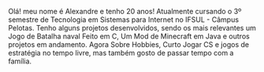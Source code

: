 Olá! meu nome é Alexandre e tenho 20 anos!
Atualmente cursando o 3º semestre de Tecnologia em Sistemas para Internet no IFSUL - Câmpus Pelotas.
Tenho alguns projetos desenvolvidos, sendo os mais relevantes um Jogo de Batalha naval Feito em C, Um Mod de Minecraft em Java e outros projetos em andamento.
Agora Sobre Hobbies, Curto Jogar CS e jogos de estratégia no tempo livre, mas também gosto de passar tempo com a família.
